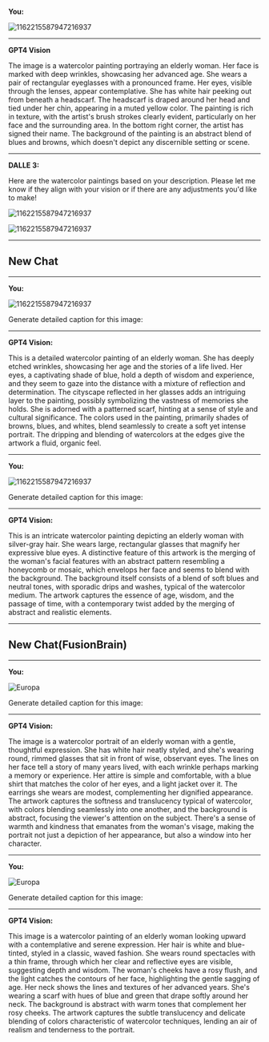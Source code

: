 **You:**

![1162215587947216937](/Data/1162215587947216937-dalle3-0.jpg)

------------------

**GPT4 Vision**

The image is a watercolor painting portraying an elderly woman. Her face is marked with deep wrinkles, showcasing her advanced age. She wears a pair of rectangular eyeglasses with a pronounced frame. Her eyes, visible through the lenses, appear contemplative. She has white hair peeking out from beneath a headscarf. The headscarf is draped around her head and tied under her chin, appearing in a muted yellow color. The painting is rich in texture, with the artist's brush strokes clearly evident, particularly on her face and the surrounding area. In the bottom right corner, the artist has signed their name. The background of the painting is an abstract blend of blues and browns, which doesn't depict any discernible setting or scene.

------------------

**DALLE 3:**

Here are the watercolor paintings based on your description. Please let me know if they align with your vision or if there are any adjustments you'd like to make!


![1162215587947216937](/Data/1162215587947216937-dalle3-1.png)

![1162215587947216937](/Data/1162215587947216937-dalle3-2.png)

------------------

## New Chat

------------------

**You:**

![1162215587947216937](/Data/1162215587947216937-dalle3-1.png)

Generate detailed caption for this image:

------------------

**GPT4 Vision:**

This is a detailed watercolor painting of an elderly woman. She has deeply etched wrinkles, showcasing her age and the stories of a life lived. Her eyes, a captivating shade of blue, hold a depth of wisdom and experience, and they seem to gaze into the distance with a mixture of reflection and determination. The cityscape reflected in her glasses adds an intriguing layer to the painting, possibly symbolizing the vastness of memories she holds. She is adorned with a patterned scarf, hinting at a sense of style and cultural significance. The colors used in the painting, primarily shades of browns, blues, and whites, blend seamlessly to create a soft yet intense portrait. The dripping and blending of watercolors at the edges give the artwork a fluid, organic feel.

------------------

**You:**

![1162215587947216937](/Data/1162215587947216937-dalle3-2.png)

Generate detailed caption for this image:

------------------

**GPT4 Vision:**

This is an intricate watercolor painting depicting an elderly woman with silver-gray hair. She wears large, rectangular glasses that magnify her expressive blue eyes. A distinctive feature of this artwork is the merging of the woman's facial features with an abstract pattern resembling a honeycomb or mosaic, which envelops her face and seems to blend with the background. The background itself consists of a blend of soft blues and neutral tones, with sporadic drips and washes, typical of the watercolor medium. The artwork captures the essence of age, wisdom, and the passage of time, with a contemporary twist added by the merging of abstract and realistic elements. 

------------------

## New Chat(FusionBrain)

------------------

**You:**

![Europa](/Data/1162215587947216937-FusionBrain-1.png)

Generate detailed caption for this image:

------------------

**GPT4 Vision:**

The image is a watercolor portrait of an elderly woman with a gentle, thoughtful expression. She has white hair neatly styled, and she's wearing round, rimmed glasses that sit in front of wise, observant eyes. The lines on her face tell a story of many years lived, with each wrinkle perhaps marking a memory or experience. Her attire is simple and comfortable, with a blue shirt that matches the color of her eyes, and a light jacket over it. The earrings she wears are modest, complementing her dignified appearance. The artwork captures the softness and translucency typical of watercolor, with colors blending seamlessly into one another, and the background is abstract, focusing the viewer's attention on the subject. There's a sense of warmth and kindness that emanates from the woman's visage, making the portrait not just a depiction of her appearance, but also a window into her character.

------------------

**You:**

![Europa](/Data/1162215587947216937-FusionBrain-2.png)

Generate detailed caption for this image:

------------------

**GPT4 Vision:**

This image is a watercolor painting of an elderly woman looking upward with a contemplative and serene expression. Her hair is white and blue-tinted, styled in a classic, waved fashion. She wears round spectacles with a thin frame, through which her clear and reflective eyes are visible, suggesting depth and wisdom. The woman's cheeks have a rosy flush, and the light catches the contours of her face, highlighting the gentle sagging of age. Her neck shows the lines and textures of her advanced years. She's wearing a scarf with hues of blue and green that drape softly around her neck. The background is abstract with warm tones that complement her rosy cheeks. The artwork captures the subtle translucency and delicate blending of colors characteristic of watercolor techniques, lending an air of realism and tenderness to the portrait.